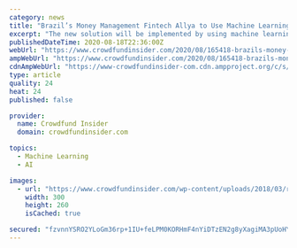 ```yaml
---
category: news
title: "Brazil’s Money Management Fintech Allya to Use Machine Learning to Create Digital Assistant for Financial Advice after Successful Seed Round"
excerpt: "The new solution will be implemented by using machine learning algorithms. The new product from Allya will try to understand consumers’ spending habits or behavior and offer practical advice and tips, so that they can effectively manage their earnings."
publishedDateTime: 2020-08-18T22:36:00Z
webUrl: "https://www.crowdfundinsider.com/2020/08/165418-brazils-money-management-fintech-allya-to-use-machine-learning-to-create-digital-assistant-for-financial-advice-after-successful-seed-round/"
ampWebUrl: "https://www.crowdfundinsider.com/2020/08/165418-brazils-money-management-fintech-allya-to-use-machine-learning-to-create-digital-assistant-for-financial-advice-after-successful-seed-round/amp/"
cdnAmpWebUrl: "https://www-crowdfundinsider-com.cdn.ampproject.org/c/s/www.crowdfundinsider.com/2020/08/165418-brazils-money-management-fintech-allya-to-use-machine-learning-to-create-digital-assistant-for-financial-advice-after-successful-seed-round/amp/"
type: article
quality: 24
heat: 24
published: false

provider:
  name: Crowdfund Insider
  domain: crowdfundinsider.com

topics:
  - Machine Learning
  - AI

images:
  - url: "https://www.crowdfundinsider.com/wp-content/uploads/2018/03/raphael-nogueira-unsplash-Rio-de-Janeiro-Brazil-300x260.jpg"
    width: 300
    height: 260
    isCached: true

secured: "fzvnnYSRO2YLoGm36rp+1IU+feLPM0KORHmF4nYiDTzEN2g8yXagiMA3pUoHY9BH4crS0ItGGbQb4DXcw4AN394EsLdQyo3sFFfY26ho5nc6Hkbfk6kiOvtkkRLl9pGHGSsgLH7v64jMj7C984Xevr+lQIoPbKaOWCTOKQ+oyGrqSmiKSxeKIM3G/gzP7qjHm6ukfRwLtb4GVF+ajnavbXOdadWNYgk4armgtcuj6JObuu2ZRs4+bb2xMzFu+DMVQelFrxf4frSGVNhO675nZGSVK2fTqU1lzIAEtw+sv0HHaYxFX5CBEwO6GyMgxhrtbntyyQaZQd6upV7k82a5Dg==;tTiAcws6klX5p7IFnK6JUg=="
---
```


